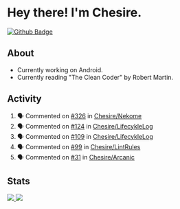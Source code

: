 # Hey there! I'm Chesire.

[![Github Badge](https://img.shields.io/badge/-Github-000?style=flat-square&logo=Github&logoColor=white&link=https://github.com/chesire)](https://github.com/chesire)

## About
<!-- Uses https://github.com/Chesire/natemoo-re -->
* Currently working on Android.
* Currently reading "The Clean Coder" by Robert Martin.
<!--
* Currently listening to: 
<a href="https://natemoo-re-iirbxe7wf.vercel.app/now-playing?open">
    <img src="https://natemoo-re-iirbxe7wf.vercel.app/now-playing" width="256" height="64" alt="Now Playing">
</a>  
-->

## Activity
<!-- Uses https://github.com/jamesgeorge007/github-activity-readme -->
<!--START_SECTION:activity-->
1. 🗣 Commented on [#326](https://github.com/Chesire/Nekome/issues/326) in [Chesire/Nekome](https://github.com/Chesire/Nekome)
2. 🗣 Commented on [#124](https://github.com/Chesire/LifecykleLog/issues/124) in [Chesire/LifecykleLog](https://github.com/Chesire/LifecykleLog)
3. 🗣 Commented on [#109](https://github.com/Chesire/LifecykleLog/issues/109) in [Chesire/LifecykleLog](https://github.com/Chesire/LifecykleLog)
4. 🗣 Commented on [#99](https://github.com/Chesire/LintRules/issues/99) in [Chesire/LintRules](https://github.com/Chesire/LintRules)
5. 🗣 Commented on [#31](https://github.com/Chesire/Arcanic/issues/31) in [Chesire/Arcanic](https://github.com/Chesire/Arcanic)
<!--END_SECTION:activity-->

## Stats
<a href="https://github-readme-stats.vercel.app/api/top-langs/?username=chesire&theme=tokyonight">
    <img src="https://github-readme-stats.vercel.app/api/top-langs/?username=chesire&layout=compact&theme=tokyonight" >
</a>
<a href="https://github-readme-stats.vercel.app/api?username=chesire&show_icons=true&theme=tokyonight">
    <img src="https://github-readme-stats.vercel.app/api?username=chesire&show_icons=true&theme=tokyonight" >
</a>  
